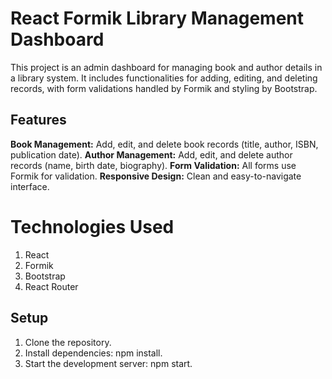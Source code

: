 # React Formik Library Management Dashboard

This project is an admin dashboard for managing book and author details in a library system. 
It includes functionalities for adding, editing, and deleting records, with form validations handled by Formik and styling by Bootstrap.

## Features

**Book Management:** Add, edit, and delete book records (title, author, ISBN, publication date).
**Author Management:** Add, edit, and delete author records (name, birth date, biography).
**Form Validation:** All forms use Formik for validation.
**Responsive Design:** Clean and easy-to-navigate interface.

# Technologies Used

1. React
2. Formik
3. Bootstrap
4. React Router

## Setup

1. Clone the repository.
2. Install dependencies: npm install.
3. Start the development server: npm start.
